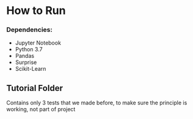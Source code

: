 # How to Run

### Dependencies: 
 - Jupyter Notebook
 - Python 3.7
 - Pandas
 - Surprise 
 - Scikit-Learn

## Tutorial Folder

Contains only 3 tests that we made before, 
to make sure the principle is working, not part of project



